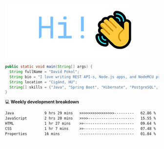 ![Hi!](assets/images/hi.png)

```java
public static void main(String[] args) {
  String fullName = "David Pokol";
  String bio = "I love writing REST API-s, Node.js apps, and NodeMCU programs";
  String location = "Cigánd, HU";
  String[] skills = {"Java", "Spring Boot", "Hibernate", "PostgreSQL", "Git"};
}
```

💻 **Weekly development breakdown**
<!--START_SECTION:waka-->

```txt
Java              9 hrs 29 mins   >>>>>>>>>>>>>>>>---------   62.86 %
JavaScript        2 hrs 20 mins   >>>>---------------------   15.55 %
HTML              1 hr 27 mins    >>-----------------------   09.64 %
CSS               1 hr 7 mins     >>-----------------------   07.48 %
Properties        16 mins         -------------------------   01.84 %
```

<!--END_SECTION:waka-->

![footer](assets/images/footer.png)
